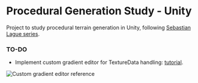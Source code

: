 # Procedural Generation Study - Unity
Project to study procedural terrain generation in Unity, following [Sebastian Lague series](https://www.youtube.com/playlist?list=PLFt_AvWsXl0eBW2EiBtl_sxmDtSgZBxB3).

### TO-DO
- Implement custom gradient editor for TextureData handling: [tutorial](https://www.youtube.com/watch?v=8_ZAlEoAQiA&list=PLFt_AvWsXl0eIlJX7u-zBtwWcE1HhKq17&index=6).

![Custom gradient editor reference](https://github.com/lcscout/procedural-gen/blob/main/editorRef.png)

